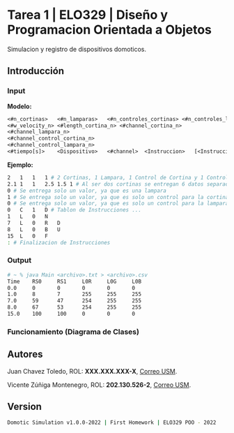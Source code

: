 # Tarea 1 | ELO329 | Diseño y Programacion Orientada a Objetos

Simulacion y registro de dispositivos domoticos.

## Introducción


### Input

**Modelo:**

```txt
<#n_cortinas>   <#n_lamparas>   <#n_controles_cortinas> <#n_controles_lamparas>
<#w_velocity_n> <#length_cortina_n> <#channel_cortina_n>
<#channel_lampara_n>
<#channel_control_cortina_n>
<#channel_control_lampara_n>
<#tiempo[s]>    <Dispositivo>   <#channel>  <Instruccion>   [<Instruccion>]
```

**Ejemplo:**

```sh
2	1	1	1 # 2 Cortinas, 1 Lampara, 1 Control de Cortina y 1 Control de Lampara
2.1	1	1	2.5	1.5	1 # Al ser dos cortinas se entregan 6 datos separados en velocidad angular, longitud y canal por cada una.
0 # Se entrega solo un valor, ya que es una lampara
1 # Se entrega solo un valor, ya que es solo un control para la cortina
0 # Se entrega solo un valor, ya que es solo un control para la lampara
0	C	1	D # Tablon de Instrucciones ...
1	L	0	N
7	L	0	R	D
8	L	0	B	U
15	L	0	F
: # Finalizacion de Instrucciones
```

### Output

```sh
# ~ % java Main <archivo>.txt > <archivo>.csv
Time    RS0     RS1     L0R     L0G     L0B 
0.0     0       0       0       0       0   
1.0     8       7       255     255     255 
7.0     59      47      254     255     255 
8.0     67      53      254     255     255 
15.0    100     100     0       0       0     	
```

### Funcionamiento (Diagrama de Clases)



## Autores

Juan Chavez Toledo, ROL: **XXX.XXX.XXX-X**, [Correo USM](mailto:juan.chavezt@usm.cl).

Vicente Zúñiga Montenegro, ROL: **202.130.526-2**, [Correo USM](mailto:vicente.zunigam@usm.cl).

## Version

```sh
Domotic Simulation v1.0.0-2022 | First Homework | ELO329 POO - 2022
```